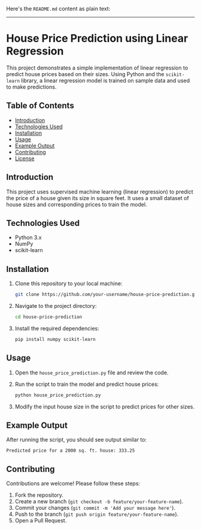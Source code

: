 Here's the `README.md` content as plain text:

---

# House Price Prediction using Linear Regression

This project demonstrates a simple implementation of linear regression to predict house prices based on their sizes. Using Python and the `scikit-learn` library, a linear regression model is trained on sample data and used to make predictions.

## Table of Contents
- [Introduction](#introduction)
- [Technologies Used](#technologies-used)
- [Installation](#installation)
- [Usage](#usage)
- [Example Output](#example-output)
- [Contributing](#contributing)
- [License](#license)

## Introduction
This project uses supervised machine learning (linear regression) to predict the price of a house given its size in square feet. It uses a small dataset of house sizes and corresponding prices to train the model.

## Technologies Used
- Python 3.x
- NumPy
- scikit-learn

## Installation
1. Clone this repository to your local machine:
    ```bash
    git clone https://github.com/your-username/house-price-prediction.git
    ```

2. Navigate to the project directory:
    ```bash
    cd house-price-prediction
    ```

3. Install the required dependencies:
    ```bash
    pip install numpy scikit-learn
    ```

## Usage
1. Open the `house_price_prediction.py` file and review the code.
2. Run the script to train the model and predict house prices:
    ```bash
    python house_price_prediction.py
    ```

3. Modify the input house size in the script to predict prices for other sizes.

## Example Output
After running the script, you should see output similar to:
```
Predicted price for a 2000 sq. ft. house: 333.25
```

## Contributing
Contributions are welcome! Please follow these steps:
1. Fork the repository.
2. Create a new branch (`git checkout -b feature/your-feature-name`).
3. Commit your changes (`git commit -m 'Add your message here'`).
4. Push to the branch (`git push origin feature/your-feature-name`).
5. Open a Pull Request.


